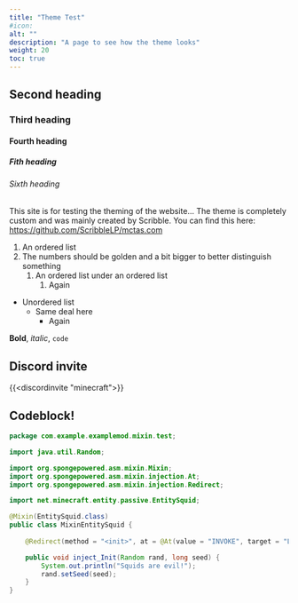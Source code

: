 ```yaml
---
title: "Theme Test"
#icon:
alt: ""
description: "A page to see how the theme looks"
weight: 20
toc: true
---
```


## Second heading

### Third heading

#### Fourth heading

##### Fith heading

###### Sixth heading

This site is for testing the theming of the website... The theme is completely custom and was mainly created by Scribble. You can find this here: https://github.com/ScribbleLP/mctas.com

1. An ordered list
2. The numbers should be golden and a bit bigger to better distinguish something
	1. An ordered list under an ordered list
		1. Again

* Unordered list
	* Same deal here
		* Again

**Bold**, *italic*, `code`

## Discord invite
{{<discordinvite "minecraft">}}

## Codeblock!
```java {hl_lines=[17]}
package com.example.examplemod.mixin.test;

import java.util.Random;

import org.spongepowered.asm.mixin.Mixin;
import org.spongepowered.asm.mixin.injection.At;
import org.spongepowered.asm.mixin.injection.Redirect;

import net.minecraft.entity.passive.EntitySquid;

@Mixin(EntitySquid.class)
public class MixinEntitySquid {
	
	@Redirect(method = "<init>", at = @At(value = "INVOKE", target = "Ljava/util/Random;setSeed(J)V"))

	public void inject_Init(Random rand, long seed) {
		System.out.println("Squids are evil!");
		rand.setSeed(seed);
	}
}
```